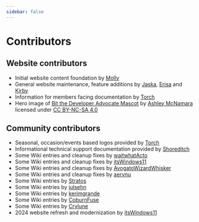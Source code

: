 ```yaml
---
sidebar: false
---
```


# Contributors

## Website contributors
* Initial website content foundation by [Molly](https://github.com/mollymilllions)
* General website maintenance, feature additions by [Jaska](https://github.com/Jasius), [Erisa](https://github.com/Erisa) and [Kirby](https://github.com/dAKirby309)
* Information for members facing documentation by [Torch](https://github.com/TorchGM)
* Hero image of [Bit the Developer Advocate Mascot](https://github.com/ashleymcnamara/Developer-Advocate-Bit) by [Ashley McNamara](https://www.ashley.dev/) licensed under [CC BY-NC-SA 4.0](https://creativecommons.org/licenses/by-nc-sa/4.0/)

## Community contributors
* Seasonal, occasion/events based logos provided by [Torch](https://github.com/TorchGM)
* Informational technical support documentation provided by [Shoreditch](https://github.com/0xShoreditch)
* Some Wiki entries and cleanup fixes by [waitwhatActo](https://github.com/waitwhatActo)
* Some Wiki entries and cleanup fixes by [itsWindows11](https://github.com/itsWindows11)
* Some Wiki entries and cleanup fixes by [AvogatoWizardWhisker](https://github.com/AvogatoWizardWhisker)
* Some Wiki entries and cleanup fixes by [aervnu](https://github.com/aervnu)
* Some Wiki entries by [Stratos](https://github.com/sthivaios)
* Some Wiki entries by [julsehn](https://github.com/julsehn)
* Some Wiki entries by [kerimgrande](https://github.com/kerimgrande)
* Some Wiki entries by [CoburnFuse](https://github.com/CoburnFuse)
* Some Wiki entries by [Crylune](https://github.com/Crylune)
* 2024 website refresh and modernization by [itsWindows11](https://github.com/itsWindows11)
